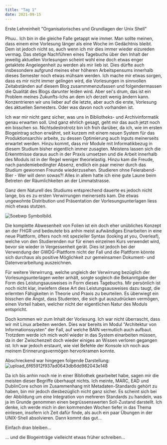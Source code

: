 ```yaml
---
title: "Tag 1"
date: 2021-09-15
---
```


Erste Lehreinheit "Organisatorisches und Grundlagen der Unix Shell"

Phuu.. Ich bin in die gleiche Falle getappt wie immer. Man sollte meinen, dass einem eine Vorlesung länger als eine Woche im Gedächtnis bleibt. Dem ist jedoch nicht so, auch wenn ich mir dies immer wieder eizureden vermag. Das stetige Nachführen eines Tagebuchs über den Inhalt der jeweilig aktuellen Vorlesungen scheint wohl eine doch etwas enger getaktete Angelegenheit zu werden als mir lieb ist. Dies dürfte auch insbesondere aufgrund meines eher höheren Arbeitspensums innerhalb dieses Semester noch etwas mühsam werden. Ich mache mir etwas sorgen, dass es mir nicht immer gelingen wird, die Vorlesungen in sinnvollen Zeitabständen auf diesem Blog zusammmenzufassen und folgendermassen die Qualität des Blogs darunter leiden wird. Aber sei's drum, das ist ein Problem meines Zukunfts-Ichs an dem ich derzeit wenig ändern kann. Konzentrieren wir uns lieber auf die letzte, aber auch die erste, Vorlesung des aktuellen Semesters. Oder was davon noch vorhanden ist.

Ich war mir nicht ganz sicher, was uns in Bibliotheks- und Archivinformatik genau erwarten soll. Und ganz ehrlich gesagt, geht mir das auch jetzt noch ein bisschen so. Nichtsdestrotrotz bin ich froh darüber, da ich, wie im ersten Blogeintrag schon erwähnt, seit kurzem mit einem neuen System für das Produktionsarchiv arbeite, zu dessen Optimierung auch Inputs meinerseits erwartet werden. Hinzu kommt, dass mir Module mit Informatikbezug in diesem Studium bisher eigentlich immer zusagten. Meistens lassen sich die Erkenntnisse daraus auch in der Praxis umsetzen und die Arbeit innerhalb des Moduls ist in der Regel weniger theorielastig. 
Hinzu kam die Freude, nach pandemiebedingter Absenz, endlich ein paar meiner durch das Studium gewonnen Freunde wiederzusehen. Studieren ohne Feierabend-Bier - Wer will denn sowas?! Alles in allem hatte ich eine gute Laune beim Betreten der Räumlichkeiten an der Limmatstrasse. 

Ganz dem Naturell des Studiums entsprechend dauerte es jedoch nicht lange, bis es zu ersten Verwirrungen meinerseits kam. Die etwas ungewohnte Distribution und Präsentation der Vorlesungsunterlagen liess mich etwas stutzen. 

![5oebwp](https://user-images.githubusercontent.com/91458246/134898883-3b6a13ea-8bb9-4729-962d-4c6f9891ca8e.jpg)
Symbolbild.

Die komplette Abwesenheit von Folien ist ein doch eher unübliches Konzept an der FHGR und bedeutete bis anhin meist aufwändiges Einarbeiten in eine neue Plattform, öfters noch mit spezieller Syntax (looking at you, Overleaf), welche von den Studierenden nur für einen einzelnen Kurs verwendet wird, bevor sie wieder in Vergessenheit gerät. Dies ist jedoch bei der Verwendung der GWDG-Plattform nicht der Fall und die Plattform könnte sich durchaus als positive Möglichkeit zur gemeinsamen Dokument- und Datenverarbeitung auszeichnen.

Für weitere Verwirrung, welche ungleich der Verwirrung bezüglich der Vorlesungsunterlagen weiter anhält, sorgte sogleich die Bekanntgabe der Form des Leistungsausweises in Form dieses Tagebuchs. Mir persönlich ist noch nicht klar, inwiefern diese Art des Leistungsausweises dazu taugt, die erlernten Fähigkeiten in Theorie und Praxis zu beurteilen. Es überwiegt ein bisschen die Angst, dass Studenten, die sich gut auszudrücken vermögen, einen Vorteil haben, welcher nicht der eigentlichen Natur des Moduls entspricht. 

Doch kommen wir zum Inhalt der Vorlesung. Ich war nicht überrascht, dass wir mit Linux arbeiten werden. Dies war bereits im Modul "Architektur von Informationssysten" der Fall, auf welche BAIN vermutlich auch aufbaut. Trotzdem werde ich mich wohl wieder in das System einarbeiten müssen, da in der Zwischenzeit doch wieder einiges an Wissen verloren gegangen ist. Ich war jedoch erstaunt, wie viel Befehle der Konsole ich noch aus meinem Erinnerungsvermögen hervorkramen konnte. 

Abschreckend war hingegen folgende Darstellung:
![upload_6f65912f937ad0643db6dd982043e148](https://user-images.githubusercontent.com/91458246/134900971-24eb04ea-84ff-4c0d-b0b9-b8018e6451b1.png)

Da ich bis anhin noch nie in einer Bibliothek gearbeitet habe, sagen mir die meisten dieser Begriffe überhaupt nichts. Ich meinte, MARC, EAD und DublinCore schon im Zusammenhang mit Metadaten-Standards gehört zu haben, bin mir jedoch diesbezüglich nicht ganz sicher. Es scheint sich bei der Abbildung um eine Integration von mehreren Standards zu handeln, was ja im Grunde genommen einen begrüssenswerten Soll-Zustand darstellt. Ich denke, ich werde mich in den kommenden Wochen tiefer in das Thema einlesen, insofern ich Zeit dafür finde, als auch ein paar Übungen in der UNIX-Shell absolvieren. Dann kommt das gut... 

Einfach dran bleiben... 

... und die Blogeinträge vielleicht etwas früher schreiben...
